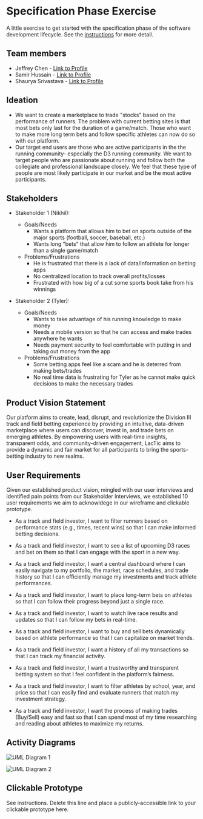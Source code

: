 # Specification Phase Exercise

A little exercise to get started with the specification phase of the software development lifecycle. See the [instructions](instructions.md) for more detail.

## Team members

* Jeffrey Chen - [Link to Profile](https://github.com/JeffreyChen112)
* Samir Hussain - [Link to Profile](https://github.com/Samir2324)
* Shaurya Srivastava - [Link to Profile](https://github.com/shauryasr04)

## Ideation

* We want to create a marketplace to trade "stocks" based on the performance of runners. The problem with current betting sites is that most bets only last for the duration of a game/match. Those who want to make more long term bets and follow specific athletes can now do so with our platform. 
* Our target end users are those who are active participants in the the running community- especially the D3 running community. We want to target people who are passionate about running and follow both the collegiate and professional landscape closely. We feel that these type of people are most likely participate in our market and be the most active participants. 

## Stakeholders

* Stakeholder 1 (Nikhil): 
    * Goals/Needs
        * Wants a platform that allows him to bet on sports outside of the major sports (football, soccer, baseball, etc.)
        * Wants long "bets" that allow him to follow an athlete for longer than a single game/match
    * Problems/Frustrations
        * He is frustrated that there is a lack of data/information on betting apps
        * No centralized location to track overall profits/losses
        * Frustrated with how big of a cut some sports book take from his winnings

* Stakeholder 2 (Tyler):
    * Goals/Needs
        * Wants to take advantage of his running knowledge to make money
        * Needs a mobile version so that he can access and make trades anywhere he wants
        * Needs payment security to feel comfortable with putting in and taking out money from the app
    * Problems/Frustrations
        * Some betting apps feel like a scam and he is deterred from making bets/trades
        * No real time data is frustrating for Tyler as he cannot make quick decisions to make the necessary trades 

## Product Vision Statement

Our platform aims to create, lead, disrupt, and revolutionize the Division III track and field betting experience by providing an intuitive, data-driven marketplace where users can discover, invest in, and trade bets on emerging athletes. By empowering users with real-time insights, transparent odds, and community-driven engagement, LacTic aims to provide a dynamic and fair market for all participants to bring the sports-betting industry to new realms.


## User Requirements

Given our established product vision, mingled with our user interviews and identified pain points from our Stakeholder interviews, we established 10 user requirements we aim to acknowldege in our wireframe and clickable prototype.

* As a track and field investor, I want to filter runners based on performance stats (e.g., times, recent wins) so that I can make informed betting decisions.

* As a track and field investor, I want to see a list of upcoming D3 races and bet on them so that I can engage with the sport in a new way.

* As a track and field investor, I want a central dashboard where I can easily navigate to my portfolio, the market, race schedules, and trade history so that I can efficiently manage my investments and track athlete performances.

* As a track and field investor, I want to place long-term bets on athletes so that I can follow their progress beyond just a single race.

* As a track and field investor, I want to watch live race results and updates so that I can follow my bets in real-time.

* As a track and field investor, I want to buy and sell bets dynamically based on athlete performance so that I can capitalize on market trends.

* As a track and field investor, I want a history of all my transactions so that I can track my financial activity.

* As a track and field investor, I want a trustworthy and transparent betting system so that I feel confident in the platform’s fairness.

* As a track and field investor, I want to filter athletes by school, year, and price so that I can easily find and evaluate runners that match my investment strategy.

* As a track and field investor, I want the process of making trades (Buy/Sell) easy and fast so that I can spend most of my time researching and reading about athletes to maximize my returns.


## Activity Diagrams

![UML Diagram 1](https://github.com/user-attachments/assets/bb180ab5-d827-4264-87e7-d2b18198fc46)

![UML Diagram 2](https://github.com/user-attachments/assets/ca1dc868-ed81-4284-a496-7eb4877f95d5)




## Clickable Prototype

See instructions. Delete this line and place a publicly-accessible link to your clickable prototype here.
